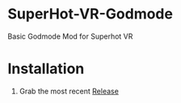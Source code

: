 # SuperHot-VR-Godmode
Basic Godmode Mod for Superhot VR

# Installation 
1. Grab the most recent [Release]()
